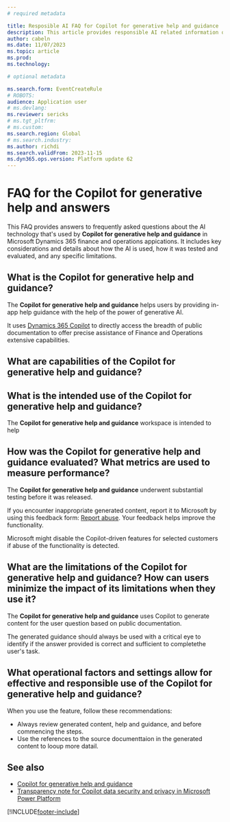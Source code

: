 ```yaml
---
# required metadata

title: Resposible AI FAQ for Copilot for generative help and guidance
description: This article provides responsible AI related information on Copilot for generative help and guidance in the finance and operations platform
author: cabeln
ms.date: 11/07/2023
ms.topic: article
ms.prod: 
ms.technology: 

# optional metadata

ms.search.form: EventCreateRule
# ROBOTS:
audience: Application user
# ms.devlang: 
ms.reviewer: sericks
# ms.tgt_pltfrm: 
# ms.custom:
ms.search.region: Global
# ms.search.industry:
ms.author: richdi
ms.search.validFrom: 2023-11-15
ms.dyn365.ops.version: Platform update 62
---
```


# FAQ for the Copilot for generative help and answers

This FAQ provides answers to frequently asked questions about the AI technology that's used by **Copilot for generative help and guidance** in Microsoft Dynamics 365 finance and operations appications. It includes key considerations and details about how the AI is used, how it was tested and evaluated, and any specific limitations.

## What is the Copilot for generative help and guidance?

The **Copilot for generative help and guidance** helps users by providing in-app help guidance with the help of the power of generative AI. 

 It uses [Dynamics 365 Copilot](/power-platform/transparency-note-copilot-data-security-privacy) to directly access the breadth of public documentation to offer precise assistance of Finance and Operations extensive capabilities.

## What are capabilities of the Copilot for generative help and guidance?



## What is the intended use of the Copilot for generative help and guidance?

The **Copilot for generative help and guidance** workspace is intended to help 

## How was the Copilot for generative help and guidance evaluated? What metrics are used to measure performance?

The **Copilot for generative help and guidance** underwent substantial testing before it was released.

If you encounter inappropriate generated content, report it to Microsoft by using this feedback form: [Report abuse](https://msrc.microsoft.com/report/abuse?ThreatType=URL&IncidentType=Responsible%20AI&SourceUrl=https://dynamics.microsoft.com/supply-chain-management/overview/). Your feedback helps improve the functionality.

Microsoft might disable the Copilot-driven features for selected customers if abuse of the functionality is detected.

## What are the limitations of the Copilot for generative help and guidance? How can users minimize the impact of its limitations when they use it?

The **Copilot for generative help and guidance** uses Copilot to generate content for the user question based on public documentation.

The generated guidance should always be used with a critical eye to identify if the answer provided is correct and sufficient to completethe user's task.

## What operational factors and settings allow for effective and responsible use of the Copilot for generative help and guidance?

When you use the feature, follow these recommendations:

- Always review generated content, help and guidance, and before commencing the steps.
- Use the references to the source documenttaion in the generated content to looup more datail.

## See also

- [Copilot for generative help and guidance](copilot-generative-help.md)
- [Transparency note for Copilot data security and privacy in Microsoft Power Platform](/power-platform/transparency-note-copilot-data-security-privacy)

[!INCLUDE[footer-include](../../../includes/footer-banner.md)]